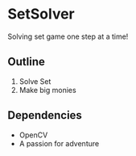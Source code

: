 # SetSolver

Solving set game one step at a time!

## Outline

1. Solve Set
2. Make big monies

## Dependencies

* OpenCV
* A passion for adventure
